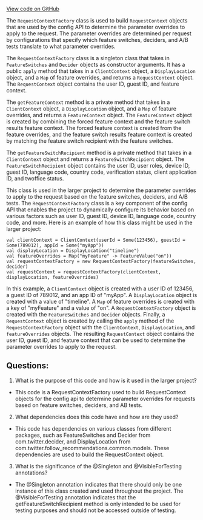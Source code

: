 [View code on GitHub](https://github.com/misbahsy/the-algorithm/follow-recommendations-service/server/src/main/scala/com/twitter/follow_recommendations/configapi/RequestContextFactory.scala)

The `RequestContextFactory` class is used to build `RequestContext` objects that are used by the config API to determine the parameter overrides to apply to the request. The parameter overrides are determined per request by configurations that specify which feature switches, deciders, and A/B tests translate to what parameter overrides.

The `RequestContextFactory` class is a singleton class that takes in `FeatureSwitches` and `Decider` objects as constructor arguments. It has a public `apply` method that takes in a `ClientContext` object, a `DisplayLocation` object, and a `Map` of feature overrides, and returns a `RequestContext` object. The `RequestContext` object contains the user ID, guest ID, and feature context.

The `getFeatureContext` method is a private method that takes in a `ClientContext` object, a `DisplayLocation` object, and a `Map` of feature overrides, and returns a `FeatureContext` object. The `FeatureContext` object is created by combining the forced feature context and the feature switch results feature context. The forced feature context is created from the feature overrides, and the feature switch results feature context is created by matching the feature switch recipient with the feature switches.

The `getFeatureSwitchRecipient` method is a private method that takes in a `ClientContext` object and returns a `FeatureSwitchRecipient` object. The `FeatureSwitchRecipient` object contains the user ID, user roles, device ID, guest ID, language code, country code, verification status, client application ID, and twoffice status.

This class is used in the larger project to determine the parameter overrides to apply to the request based on the feature switches, deciders, and A/B tests. The `RequestContextFactory` class is a key component of the config API that enables the project to dynamically configure its behavior based on various factors such as user ID, guest ID, device ID, language code, country code, and more. Here is an example of how this class might be used in the larger project:

```
val clientContext = ClientContext(userId = Some(123456), guestId = Some(789012), appId = Some("myApp"))
val displayLocation = DisplayLocation("timeline")
val featureOverrides = Map("myFeature" -> FeatureValue("on"))
val requestContextFactory = new RequestContextFactory(featureSwitches, decider)
val requestContext = requestContextFactory(clientContext, displayLocation, featureOverrides)
```

In this example, a `ClientContext` object is created with a user ID of 123456, a guest ID of 789012, and an app ID of "myApp". A `DisplayLocation` object is created with a value of "timeline". A `Map` of feature overrides is created with a key of "myFeature" and a value of "on". A `RequestContextFactory` object is created with the `FeatureSwitches` and `Decider` objects. Finally, a `RequestContext` object is created by calling the `apply` method of the `RequestContextFactory` object with the `ClientContext`, `DisplayLocation`, and `featureOverrides` objects. The resulting `RequestContext` object contains the user ID, guest ID, and feature context that can be used to determine the parameter overrides to apply to the request.
## Questions: 
 1. What is the purpose of this code and how is it used in the larger project?
- This code is a RequestContextFactory used to build RequestContext objects for the config api to determine parameter overrides for requests based on feature switches, deciders, and AB tests.
2. What dependencies does this code have and how are they used?
- This code has dependencies on various classes from different packages, such as FeatureSwitches and Decider from com.twitter.decider, and DisplayLocation from com.twitter.follow_recommendations.common.models. These dependencies are used to build the RequestContext object.
3. What is the significance of the @Singleton and @VisibleForTesting annotations?
- The @Singleton annotation indicates that there should only be one instance of this class created and used throughout the project. The @VisibleForTesting annotation indicates that the getFeatureSwitchRecipient method is only intended to be used for testing purposes and should not be accessed outside of testing.